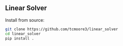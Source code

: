 Linear Solver
-------------
Install from source:
```bash
git clone https://github.com/tcmoore3/linear_solver
cd linear_solver
pip install .
```
